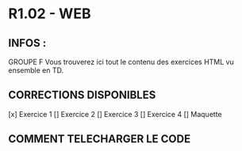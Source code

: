 # R1.02 - WEB

## INFOS :
GROUPE F
Vous trouverez ici tout le contenu des exercices HTML vu ensemble en TD.

## CORRECTIONS DISPONIBLES
[x] Exercice 1
[] Exercice 2
[] Exercice 3
[] Exercice 4
[] Maquette

## COMMENT TELECHARGER LE CODE
